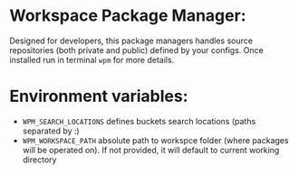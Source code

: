 
# Workspace Package Manager:

Designed for developers, this package managers handles source repositories (both private and public) defined by your configs. Once installed run in terminal `wpm` for more details.

# Environment variables:

- `WPM_SEARCH_LOCATIONS` defines buckets search locations (paths separated by :)
- `WPM_WORKSPACE_PATH` absolute path to workspce folder (where packages will be operated on). If not provided, it will default to current working directory

